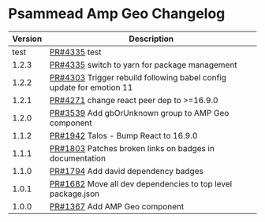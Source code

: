 # Psammead Amp Geo Changelog

<!-- prettier-ignore -->
| Version | Description |
|---------|-------------|
| test | [PR#4335](test) test |
| 1.2.3 | [PR#4335](https://github.com/bbc/psammead/pull/4335) switch to yarn for package management |
| 1.2.2 | [PR#4303](https://github.com/bbc/psammead/pull/4303) Trigger rebuild following babel config update for emotion 11 |
| 1.2.1 | [PR#4271](https://github.com/bbc/psammead/pull/4271) change react peer dep to >=16.9.0 |
| 1.2.0 | [PR#3539](https://github.com/bbc/psammead/pull/3539) Add gbOrUnknown group to AMP Geo component |
| 1.1.2 | [PR#1942](https://github.com/bbc/psammead/pull/1942) Talos - Bump React to 16.9.0 |
| 1.1.1 | [PR#1803](https://github.com/bbc/psammead/pull/1803/) Patches broken links on badges in documentation |
| 1.1.0 | [PR#1794](https://github.com/bbc/psammead/pull/1794) Add david dependency badges |
| 1.0.1 | [PR#1682](https://github.com/bbc/psammead/pull/1682) Move all dev dependencies to top level package.json |
| 1.0.0 | [PR#1367](https://github.com/bbc/psammead/pull/1367) Add AMP Geo component |
